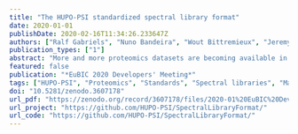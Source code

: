 ```yaml
---
title: "The HUPO-PSI standardized spectral library format"
date: 2020-01-01
publishDate: 2020-02-16T11:34:26.233647Z
authors: ["Ralf Gabriels", "Nuno Bandeira", "Wout Bittremieux", "Jeremy J Carver", "Matthew Chambers", "Shin Kawano", "Henry Lam", "Tytus Mak", "Yasset Perez-Riverol", "Benjamin J Pullman", "Vagisha Sharma", "Jim Shofstahl", "Tim Van Den Bossche", "Juan Antonio Vizcaino", "Yunping Zhu", "Eric W Deutsch"]
publication_types: ["1"]
abstract: "More and more proteomics datasets are becoming available in public repositories. The knowledge embedded in these datasets can be used to improve peptide identification workflows. Spectral library searching provides a straightforward method to boost identification rates using previously identified spectra. Alternatively, machine learning methods can learn from these spectra to accurately predict the behavior of peptides in a liquid chromatography-mass spectrometry system.  At the basis of both approaches are spectral libraries: Unified collections of previously identified spectra. Organizations and projects such as the National Institute of Standards and Technology (NIST), the Global Proteome Machine, PeptideAtlas, PRIDE Archive and MassIVE have all compiled spectral libraries for a multitude of species and experimental setups. A large obstacle, however, is that each organization provides libraries in a different file format. At the software level the problem propagates (if not expands), as different software tools require different file formats.  The solution is a standardized spectral library format that is sufficiently flexible to meet all users' demands, but that is also standardized enough to be usable across environments and software packages. This balance is achieved by setting up a standardized framework and a controlled vocabulary with metadata terms, and allow the format to be represented in different forms, such as plain text, JSON and HDF.  So far, the required (and optional) meta data has been compiled and added to the PSI-MS ontology, and versions of the text and JSON representations have been drafted. The tabular and HDF representations of the format are in development, as well as converters and validators in various programming languages."
featured: false
publication: "*EuBIC 2020 Developers' Meeting*"
tags: ["HUPO-PSI", "Proteomics", "Standards", "Spectral libraries", "Mass Spectrometry", "Computational Proteomics", "Bioinformatics", "Ontology", "GitHub", "PSI-MS", "HDF", "JSON", "EuBIC"]
doi: "10.5281/zenodo.3607178"
url_pdf: "https://zenodo.org/record/3607178/files/2020-01%20EuBIC%20Dev%20Meeting%20-%20SpecLibFormat.pdf?download=1"
url_project: "https://github.com/HUPO-PSI/SpectralLibraryFormat/"
url_code: "https://github.com/HUPO-PSI/SpectralLibraryFormat/"
---
```


